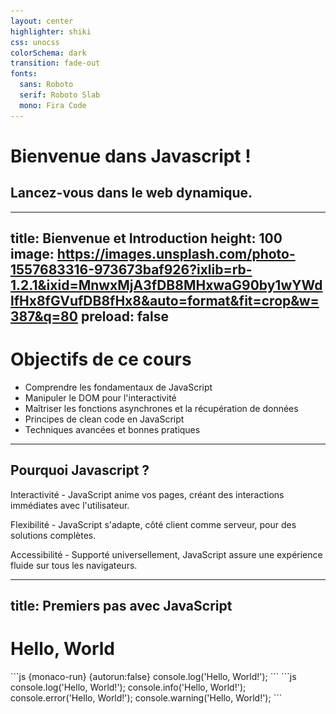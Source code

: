 ```yaml
---
layout: center
highlighter: shiki
css: unocss
colorSchema: dark
transition: fade-out
fonts:
  sans: Roboto
  serif: Roboto Slab
  mono: Fira Code
---
```


# Bienvenue dans Javascript !

## Lancez-vous dans le web dynamique.

---
title: Bienvenue et Introduction
height: 100
image: https://images.unsplash.com/photo-1557683316-973673baf926?ixlib=rb-1.2.1&ixid=MnwxMjA3fDB8MHxwaG90by1wYWdlfHx8fGVufDB8fHx8&auto=format&fit=crop&w=387&q=80
preload: false
---

# Objectifs de ce cours

<v-clicks>

- Comprendre les fondamentaux de JavaScript 
- Manipuler le DOM pour l'interactivité
- Maîtriser les fonctions asynchrones et la récupération de données
- Principes de clean code en JavaScript
- Techniques avancées et bonnes pratiques

</v-clicks>



---

## Pourquoi Javascript ?

<div h-80 flex="~ items-center">
    <div grid="~ gap-y-4" mt10>
        <p><span text-2xl v-click="1" class="color-#F7DF1E">Interactivité</span> <span op50 v-click="2"> - JavaScript anime vos pages, créant des interactions immédiates avec l'utilisateur.</span></p>
        <p><span text-2xl v-click="3" class="color-purple">Flexibilité</span> <span op50 v-click="4"> - JavaScript s'adapte, côté client comme serveur, pour des solutions complètes.</span></p>
        <p><span text-2xl v-click="5" class="color-#4FC08D">Accessibilité</span> <span op50 v-click="6"> - Supporté universellement, JavaScript assure une expérience fluide sur tous les navigateurs.</span></p>
    </div>
</div>

---
title: Premiers pas avec JavaScript
---

<h1 class="text-center">Hello, World</h1> 
```js {monaco-run} {autorun:false}
console.log('Hello, World!');
```
<v-click at="+1">
```js
console.log('Hello, World!');
console.info('Hello, World!');
console.error('Hello, World!');
console.warning('Hello, World!');
```
</v-click>
<!-- throw new Error() pour signaler des erreurs qui doivent interrompre l'exécution d'un bloc de code.

catch(error) pour gérer de manière élégante les erreurs qui peuvent être récupérées.

console.error() pour logger des erreurs ou des informations importantes pour le débogage sans interrompre l'exécution du programme.-->

---
title: Variables, Types de Données, et Opérations
---

<div grid="~ flex-start">
<div text-2xl origin-top-left transition duration-500 :class="$clicks < 1 ? 'scale-150' : 'op50'">
Variables et Constantes
</div>
<div class="inline-block py-4 tracking-widest">
    <span v-mark.strike-through.red origin-top-left transition duration-500 :class="$clicks < 2 ? '' : 'op50 text-red-300'">`var`</span>, <span v-mark.box.teal  origin-top-left transition duration-500 :class="$clicks < 3 ? '' : 'op50'">`let` et `const`</span>
</div>

<div class="w-0.25 h-40 bg-white absolute left-40 top-40" v-click="3" />
<div class="inline-block" w-60>
```js {monaco-run}
let x = 42;
console.log(x);
```
</div>

</div>

<h3 v-click="'+1'" class="text-center py-4">Pourquoi ?</h3>
<img v-click="'+1'" src="/assets/images/ManonSofaWellness.jpg" class="absolute right-20 h-60 rounded shadow" />

---
title: var exemple #1 
transition: fade-out
---

<div class="~ grid grid-cols-2 gap-4">

<div>

# Un peu d'explication #1:

<div><span class="color-teal">var</span> : <span :class="$clicks < 2 ? '' : 'op50'">peut être re-déclarée et mise à jour</span></div>
<div v-click="2"><span class="color-teal">let</span> : <span :class="$clicks < 4 ? '' : 'op50'">peut être mise à jour mais <span v-mark="{at: 3, color: '#BE4165', type: 'strike-through'}">pas re-déclarée</span></span></div>
<div v-click="4"><span class="color-teal">const</span> : ne peut ni <span v-mark="{at: 5, color: '#BE4165', type: 'strike-through'}">être mise à jour</span> ni <span v-mark="{at: 5, color: '#BE4165', type: 'strike-through'}">etre re-déclarée</span></div>

</div>

<div class="col-start-2">


```js {monaco-run} {autorun:false}
var greeting = "Hello";
var greeting = "Bonjour"; // Re-déclaration valide

// let peut être mise à jour mais pas re-déclaré
let greeting2 = "Hello";
//let greeting2 = "Bonjour";
greeting2 = "Bonjour"; 

// const ne peut ni être mis à jour ni re-déclaré
const greeting3 = "Hello";
//const greeting3 = "Bonjour";
greeting3 = "Bonjour";

console.log(greeting); // "Bonjour"
```

</div>
</div>
---
title: var exemple #2
transition: fade-out
---

# Un peu d'explication #2:

<div v-click="0" v-mark="{at: 1, color: 'teal', type: 'highlight'}">Le scope de la variable est le bloc d'instructions</div>
<div class="flex w-220 gap-2">
    <div class="w-1/2">
```js {monaco-run}
// var: portée de fonction
function testVar() {
  var x = 1;
  if (true) {
    var x = 2; // Même variable !
    console.log(x); // 2
  }
  console.log(x); // 2
}
testVar();
```
    </div>
    <div class="w-1/2">
```js {monaco-run}
// let: portée de bloc
function testLet() {
  let y = 1;
  if (true) {
    let y = 2; // Variable différente
    console.log(y); // 2
  }
  console.log(y); // 1
}
testLet();
```
    </div>
</div>


---
title: var exemple #3
transition: fade-out
---

# Hoisting

<div v-click="0" v-mark="{at: 1, color: 'teal', type: 'highlight'}" class="w-24">Le Hoisting</div>
<Arrow v-bind="{ x1:10, y1:150, x2:50, y2:150 }" />
```js {monaco-run}
console.log(a); // var a; 
var a = 3;

let b = 3;

const c = 3;
```


---
title: var exemple #4
transition: fade-out
---

# Un peu d'explication #4:

<div v-click="0" v-mark="{at: 1, color: 'teal', type: 'highlight'}">Le scope encore</div>
```js {monaco-run} {autorun:false}
// var dans une boucle for
for (var i = 0; i < 3; i++) {
  console.log(i); // 0, 1, 2
}

console.log(i); // 3, `i` est accessible en dehors de la boucle
console.log('-------------------------');
// let dans une boucle for
for (let j = 0; j < 3; j++) {
  console.log(j); // 0, 1, 2
}

/* console.log(j); Erreur: j is not defined, `j` n'est pas accessible en dehors de la boucle */
```

---
title: functions 
---

# Les fonctions

<div class="grid grid-cols-2 gap-2">
    <div>
    
````md magic-move
```js {hide|1-3|7-10|all}{lines:true}
function add(a, b) {
  return a + b;
}

console.log(add(2, 3));

const addShorter = (a, b) => {
  return a + b;
}

console.log(addShorter(2, 3));
```

```js
function add(a, b) {
  return a + b;
}

console.log(add(2, 3));

const addShorter = (a, b) => a + b;

console.log(addShorter(2, 3));
```

```js
function add(a) {
  return a + 4;
}

console.log(add(2, 3));

const addShorter = a => a + 4;

console.log(addShorter(2, 3));
```

````

</div>
<div v-click="6" mt--12>
    <h3>A quoi sert la fonction ?</h3>
    <p class="op50">Les fonctions nous aident à réutiliser des morceaux de code sans avoir à le réécrire.
    Il y a différentes manières d'écrire des fonctions, mais elles visent toutes à accomplir une tâche.</p>
</div>

</div>

---
title: Les tableaux
---

# Les tableaux

````md magic-move
```js
const names = new Array('Le meilleur des mondes', 'Crime et Chatiment', 'Le proces', 'Les nuits blanche');
```

```js
const livres = ['Le meilleur des mondes', 'Crime et Chatiment', 'Le proces', 'Les nuits blanche'];

console.log(livres[3]); // Accède au quatrième livre: Les nuits blanche 
```
````
<br />

<v-click at="+1">

#### A quoi sert le tableau ?
Les tableaux en JavaScript stockent des collections d'éléments sous une même variable, permettant d'organiser, d'accéder, et de manipuler ces données grâce à des indices.

</v-click>

---

<v-click at="+1">
## Le mot clef `this`

* Le this en JavaScript fait référence à l'objet qui est en train d'exécuter le code courant, servant à accéder à ses propriétés et méthodes.
</v-click>
<br />
<v-click at="+1">
## Contexte de this :

* Fonctions Traditionnelles : this varie selon comment la fonction est appelée.
* Arrow Functions : this est fixé au contexte de déclaration, sans propre this.

</v-click>
<br />
<v-click at="+1">
## Hoisting :

* Fonctions Traditionnelles : Déclarations hoistées, utilisables avant leur définition.
* Arrow Functions : Doivent être déclarées avant utilisation, pas de hoisting.
</v-click>

---

# Sommaire
<Toc minDepth="1" maxDepth="2"></Toc>
